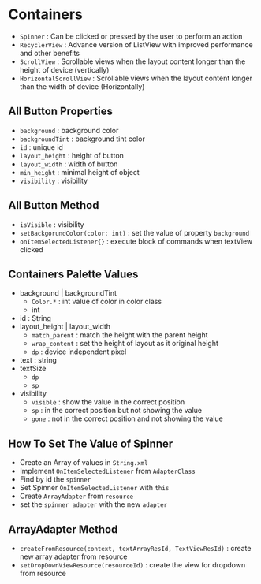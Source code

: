 # Containers
- `Spinner` : Can be clicked or pressed by the user to perform an action
- `RecyclerView` : Advance version of ListView with improved performance and other benefits
- `ScrollView` : Scrollable views when the layout content longer than the height of device (vertically)
- `HorizontalScrollView` : Scrollable views when the layout content longer than the width of device (Horizontally)


## All Button Properties
- `background` : background color
- `backgroundTint` : background tint color
- `id` : unique id
- `layout_height` : height of button
- `layout_width` : width of button
- `min_height` : minimal height of object
- `visibility` : visibility

## All Button Method
- `isVisible` : visibility
- `setBackgorundColor(color: int)` : set the value of property `background`
- `onItemSelectedListener{}` : execute block of commands when textView clicked

## Containers Palette Values
- background | backgroundTint
  - `Color.*` : int value of color in color class
  - int
- id : String
- layout_height | layout_width
    - `match_parent` : match the height with the parent height
    - `wrap_content` : set the height of layout as it original height
    - `dp` : device independent pixel
- text : string
- textSize
    - `dp`
    - `sp`
- visibility
  - `visible` : show the value in the correct position
  - `sp` : in the correct position but not showing the value
  - `gone` : not in the correct position and not showing the value

## How To Set The Value of Spinner
- Create an Array of values in `String.xml`
- Implement `OnItemSelectedListener` from `AdapterClass`
- Find by id the `spinner`
- Set Spinner `OnItemSelectedListener` with `this`
- Create `ArrayAdapter` from `resource`
- set the `spinner adapter` with the new `adapter`

## ArrayAdapter Method
- `createFromResource(context, textArrayResId, TextViewResId)` : create new array adapter from resource
- `setDropDownViewResource(resourceId)` : create the view for dropdown from resource
